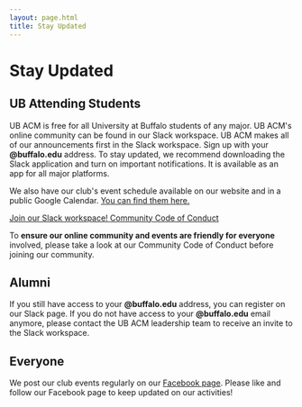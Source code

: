 ```yaml
---
layout: page.html
title: Stay Updated
---
```


# Stay Updated
## UB Attending Students

UB ACM is free for all University at Buffalo students of any major. UB ACM's online community can be found in our Slack workspace. UB ACM makes all of our announcements first in the Slack workspace. Sign up with your <strong>@buffalo.edu</strong> address. To stay updated, we recommend downloading the Slack application and turn on important notifications. It is available as an app for all major platforms.

We also have our club's event schedule available on our website and in a public Google Calendar. [You can find them here.](/schedule)

<a class="button button_primary" href="https://ubacm.slack.com/signup" target="_blank">
  Join our Slack workspace!
</a>
<a class="button" href="/conduct">
  Community Code of Conduct
</a>

To **ensure our online community and events are friendly for everyone** involved, please take a look at our Community Code of Conduct before joining our community.

## Alumni

If you still have access to your <strong>@buffalo.edu</strong> address, you can register on our Slack page. If you do not have access to your <strong>@buffalo.edu</strong> email anymore, please contact the UB ACM leadership team to receive an invite to the Slack workspace.

## Everyone

We post our club events regularly on our [Facebook page](https://www.facebook.com/ubacm.org). Please like and follow our Facebook page to keep updated on our activities!
